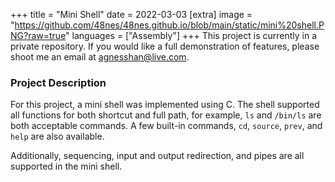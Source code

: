 +++
title = "Mini Shell"
date = 2022-03-03
[extra]
image = "https://github.com/48nes/48nes.github.io/blob/main/static/mini%20shell.PNG?raw=true"
languages = ["Assembly"]
+++
This project is currently in a private repository. If you would like a full demonstration of features, please shoot me an email at [agnesshan@live.com](mailto:agnesshan@live.com).

### Project Description
For this project, a mini shell was implemented using C. The shell supported all functions for both shortcut and full path, for example, `ls` and `/bin/ls` are both acceptable commands. A few built-in commands, `cd`, `source`, `prev`, and `help` are also available.

Additionally, sequencing, input and output redirection, and pipes are all supported in the mini shell. 
